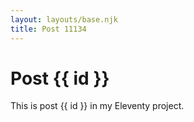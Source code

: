 ```yaml
---
layout: layouts/base.njk
title: Post 11134
---
```


# Post {{ id }}

This is post {{ id }} in my Eleventy project.
